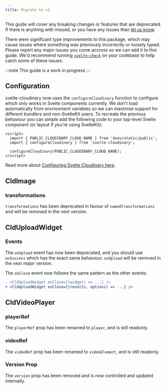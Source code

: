 ```yaml
---
title: Migrate to v2
---
```


This guide will cover any breaking changes or features that are deprecated. If there is anything with missed, or you have any issues then [let us know](https://github.com/cloudinary-community/svelte-cloudinary/issues/new/choose).

There were significant type improvements to this package, which may cause issues where something was previously incorrectly or loosely typed. Please report any major issues you come accross so we can add it to this guide. We'd recommend running [`svelte-check`](https://npmjs.com/svelte-check) on your codebase to help catch some of these issues.

:::note
This guide is a work in progress
:::

## Configuration

svelte-cloudinary now uses the `configureCloudinary` function to configure which only works in Svelte components currently. We don't load automatically from envrionment variables so we can maximise support for different bundlers and non-SvelteKit users. To recreate the previous behaviour you can simple add the following code to your top-level Svelte component (or layout if you're using SvelteKit):

```svelte
<script>
  import { PUBLIC_CLOUDINARY_CLOUD_NAME } from '$env/static/public';
  import { configureCloudinary } from 'svelte-cloudinary';

  configureCloudinary(PUBLIC_CLOUDINARY_CLOUD_NAME);
</script>
```

Read more about [Configuring Svelte Cloudinary here](https://svelte.cloudinary.dev/get-started#configuring).

## CldImage

### transformations

`transformations` has been deprecated in favour of `namedTransformations` and will be removed in the next version.

## CldUploadWidget

### Events

The `onUpload` event has now been deprecated, and you should use `onSuccess` which has the exact same behaviour. `onUpload` will be removed in the next major version.

The `onClose` event now follows the same pattern as the other events:

```diff lang="svelte"
- <CldUploadWidget onClose={(widget) => ...} />
+ <CldUploadWidget onClose={(results, options) => ...} />
```

## CldVideoPlayer

### playerRef

The `playerRef` prop has been renamed to `player`, and is still readonly.

### videoRef

The `videoRef` prop has been renamed to `videoElement`, and is still readonly.

### Version Prop

The `version` prop has been removed and is now controlled and updated internally.
